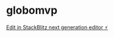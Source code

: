 # globomvp

[Edit in StackBlitz next generation editor ⚡️](https://stackblitz.com/~/github.com/aboutrc/globomvp)